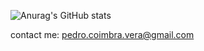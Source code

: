 ![Anurag's GitHub stats](https://github-readme-stats.vercel.app/api?username=PedroCVera&show_icons=true&theme=radical)

contact me: pedro.coimbra.vera@gmail.com
